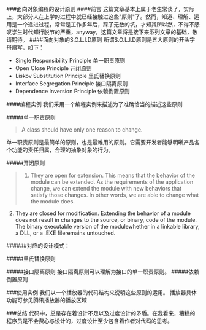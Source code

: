 ###面向对象编程的设计原则
####前言
这篇文章基本上属于老生常谈了，实际上，大部分人在上学的过程中就已经接触过这些"原则"了。然而，知道、理解、运用是一个递进过程，常常是工作多年后，踩了无数的坑，才知其所以然，不得不感叹学生时代知行脱节的严重，anyway，这篇文章将是接下来系列文章的基础，敬请期待。
####面向对象的S.O.L.I.D原则
所谓S.O.L.I.D原则是五大原则的开头字母缩写，如下：
* Single Responsibility Principle     单一职责原则
* Open Close Principle                开闭原则
* Liskov Substitution Principle       里氏替换原则
* Interface Segregation Principle     接口隔离原则
* Dependence Inversion Principle      依赖倒置原则

####编程实例
我们采用一个编程实例来描述为了准确恰当的描述这些原则

#####单一职责原则
>A class should have only one reason to change.

单一职责原则是最简单的原则，也是最难用的原则。它需要开发者能够明晰产品各个功能的责任归属，合理的抽象对象的行为。

#####开闭原则
>1. They are open for extension. This means that the behavior of the module can be extended. As the requirements of the application change, we can extend the module with new behaviors that satisfy those changes. In other words, we are able to change what the module does.
2. They are closed for modification. Extending the behavior of a module does not result in changes to the source, or binary, code of the module. The binary executable version of the modulewhether in a linkable library, a DLL, or a .EXE fileremains untouched.

######对应的设计模式：


#####里氏替换原则

#####接口隔离原则
接口隔离原则可以理解为接口的单一职责原则。
#####依赖倒置原则

###使用实例
我们以一个播放器的代码结构来说明这些原则的运用。
播放器具体功能可参见腾讯播放器的播放区域

###总结
代码中，总是存在着设计不足以及过度设计的矛盾。在我看来，糟糕的程序员是不会费心与设计的，过度设计至少包含着作者对代码的思考。
